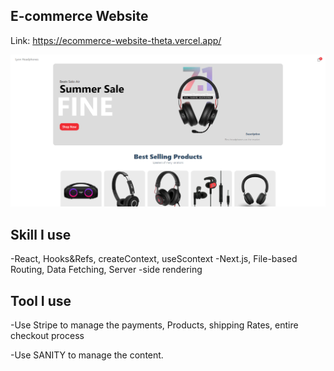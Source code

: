 ## E-commerce Website

Link: https://ecommerce-website-theta.vercel.app/

![screenshot](https://github.com/LyonWang25/ecommerce_website/blob/main/Desktop.png)

## Skill I use

-React, Hooks&Refs, createContext, useScontext
-Next.js, File-based Routing, Data Fetching, Server -side rendering

## Tool I use

-Use Stripe to manage the payments, Products, shipping Rates, entire checkout process

-Use SANITY to manage the content.
